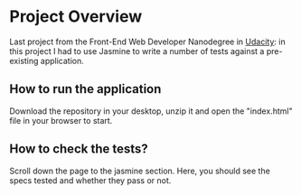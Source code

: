 # Project Overview
Last project from the Front-End Web Developer Nanodegree in [Udacity](https://udacity.com):
in this project I had to use Jasmine to write a number of tests against a pre-existing application.


## How to run the application ##
Download the repository in your desktop, unzip it and open the "index.html" file in your browser to start.

## How to check the tests?
Scroll down the page to the jasmine section. Here, you should see the specs tested and whether they pass or not.
